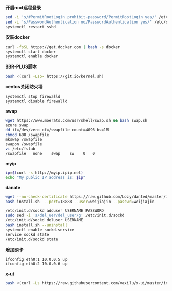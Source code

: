 **开启root远程登录**

```bash
sed -i 's/#PermitRootLogin prohibit-password/PermitRootLogin yes/' /etc/ssh/sshd_config
sed -i 's/PasswordAuthentication no/PasswordAuthentication yes/' /etc/ssh/sshd_config
systemctl restart sshd
```

**安装docker**
```bash
curl -fsSL https://get.docker.com | bash -s docker
systemctl start docker
systemctl enable docker
```

**BBR-PLUS脚本**
```bash
bash <(curl -Lso- https://git.io/kernel.sh)
```

**centos关闭防火墙**
```bash
systemctl stop firewalld
systemctl disable firewalld
```

**swap**
```bash
wget https://www.moerats.com/usr/shell/swap.sh && bash swap.sh
azure swap
dd if=/dev/zero of=/swapfile count=4096 bs=1M
chmod 600 /swapfile
mkswap /swapfile
swapon /swapfile
vi /etc/fstab
/swapfile   none    swap    sw    0   0
```

**myip**
```bash
ip=$(curl -s http://myip.ipip.net)
echo "My public IP address is: $ip"
```

**danate**
```bash
wget --no-check-certificate https://raw.github.com/Lozy/danted/master/install.sh -O install.sh
bash install.sh  --port=18888 --user=weijiajin --passwd=weijiajin

/etc/init.d/sockd adduser USERNAME PASSWORD
sudo sed -i 's/del_uer/del_user/g' /etc/init.d/sockd
/etc/init.d/sockd deluser USERNAME
bash install.sh --uninstall
systemctl enable sockd.service
service sockd state
/etc/init.d/sockd state
```

**增加网卡**
```bash
ifconfig eth0:1 10.0.0.5 up
ifconfig eth0:2 10.0.0.6 up
```

**x-ui**
```bash
bash <(curl -Ls https://raw.githubusercontent.com/vaxilu/x-ui/master/install.sh)
```
